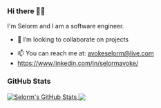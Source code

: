 
### Hi there 👋🏾

I'm Selorm and I am a software engineer.
<!-- [here](https://dev.to/dwakel) -->

<!-- - 🌱 I’m currently learning Golang -->
- 👯 I’m looking to collaborate on projects
<!-- - 💬 Ask me about anything football, Android or software engineering in general -->
- 📫 You can reach me at: [avokeselorm@live.com](mailto:avokeselorm@live.com)
- https://www.linkedin.com/in/selormavoke/

### GitHub Stats

<a href="https://github.com/dwakel/dwakel">
  <img align="center" src="https://github-readme-stats.vercel.app/api?username=dwakel&show_icons=true&line_height=27&count_private=true&title_color=ffffff&text_color=c9cacc&icon_color=2bbc8a&bg_color=1d1f21" alt="Selorm's GitHub Stats" />
</a>

<a href="https://github.com/dwakel/dwakel">
  <img align="center" src="https://github-readme-stats.vercel.app/api/top-langs/?username=dwakel&hide=html,php&title_color=ffffff&text_color=c9cacc&icon_color=2bbc8a&bg_color=1d1f21" />
</a>


<!-- <p align="left"> 
  <b>Visitor count</b><br>
  <img src="https://profile-counter.glitch.me/dwakel/count.svg" />
</p> -->



<!--
**dwakel/dwakel** is a ✨ _special_ ✨ repository because its `README.md` (this file) appears on your GitHub profile.

Here are some ideas to get you started:

- 🔭 I’m currently working on ...
- 🌱 I’m currently learning ...
- 👯 I’m looking to collaborate on ...
- 🤔 I’m looking for help with ...
- 💬 Ask me about ...
- 📫 How to reach me: ...
- 😄 Pronouns: ...
- ⚡ Fun fact: ...
-->
